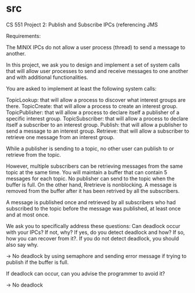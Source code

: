 # src

CS 551 Project 2: Publish and Subscribe IPCs (referencing JMS

Requirements:

The MINIX IPCs do not allow a user process (thread) to send a message to another. 

In this project, we ask you to design and implement a set of system calls 
that will allow user processes to send and receive messages to one another and with additional functionalities.

You are asked to implement at least the following system calls:

TopicLookup: that will allow a process to discover what interest groups are there.
TopicCreate: that will allow a process to create an interest group.
TopicPublisher: that will allow a process to declare itself a publisher of a specific interest group.
TopicSubscriber: that will allow a process to declare itself a subscriber to an interest group.
Publish: that will allow a publisher to send a message to an interest group.
Retrieve: that will allow a subscriber to retrieve one message from an interest group.

While a publisher is sending to a topic, no other user can publish to or retrieve from the topic. 

However, multiple subscribers can be retrieving messages from the same topic at the same time.
You will maintain a buffer that can contain 5 messages for each topic. 
No publisher can send to the topic when the buffer is full. 
On the other hand, Rretrieve is nonblocking. 
A message is removed from the buffer after it has been retrived by all the subscribers. 

A message is published once and retrieved by all subscribers who had subscribed to the topic 
before the message was published, at least once and at most once.

We ask you to specifically address these questions: 
Can deadlock occur with your IPCs? If not, why? If yes, do you detect deadlock and how? If so, how you can recover from it?. If you do not detect deadlock, you should also say why.  

-> No deadlock by using semaphore and sending error message if trying to publish if the buffer is full.

If deadlock can occur, can you advise the programmer to avoid it?

-> No deadlock
